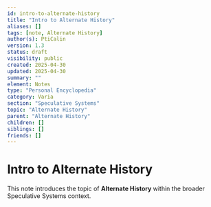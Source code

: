 ```yaml
---
id: intro-to-alternate-history
title: "Intro to Alternate History"
aliases: []
tags: [note, Alternate History]
author(s): PtiCalin
version: 1.3
status: draft
visibility: public
created: 2025-04-30
updated: 2025-04-30
summary: ""
element: Notes
type: "Personal Encyclopedia"
category: Varia
section: "Speculative Systems"
topic: "Alternate History"
parent: "Alternate History"
children: []
siblings: []
friends: []
---
```

# Intro to Alternate History

This note introduces the topic of **Alternate History** within the broader Speculative Systems context.
